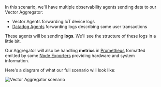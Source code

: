 In this scenario, we'll have multiple observability agents sending data to our
Vector Aggregator:

* Vector Agents forwarding IoT device logs
* [Datadog Agents][datadog] forwarding logs describing some user transactions

These agents will be sending **logs**. We'll see the structure of these logs in
a little bit.

Our Aggregator will also be handling **metrics** in [Prometheus][prometheus]
formatted emitted by some [Node Exporters][node_exporter] providing hardware and
system information.

Here's a diagram of what our full scenario will look like:

![Vector Aggregator scenario](./assets/images/aggregator.png)

[datadog]: https://docs.datadoghq.com/agent
[node_exporter]: https://github.com/prometheus/node_exporter
[prometheus]: https://prometheus.io
